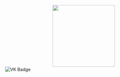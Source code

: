 <div id="header" align="center">
  <img src="https://media.giphy.com/media/TetPW6h2AEpQGc1vzU/giphy.gif" width="200"/>
</div>
<div id="badges">
  <img src="https://img.shields.io/badge/VK-blue?logo=VK&logoColor=white&style=for-the-badge" alt="VK Badge"/>
</div>

